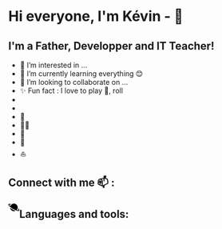 # Hi everyone, I'm Kévin - 👋



## I'm a Father, Developper and IT Teacher!
- 👀 I’m interested in ...
- 🌱 I’m currently learning everything 😊
- 💞️ I’m looking to collaborate on ...
- ✨ Fun fact : I love to play 🥁, roll
- 
- 
- 🥋
- 🏄‍♂️
- 🎣
- 🌊
- ⛵


## Connect with me 📫 :
[<img align="left" alt="kevinwebsite" width="22px" font-size="50px" src="https://github.com/ionic-team/ionicons/blob/master/src/svg/planet-sharp.svg" />][twitter]



## Languages and tools:




[website]:#
[twitter]: https://twitter.com
[youtube]: https://youtube.com
[linkedin]: https://linkedin.com
